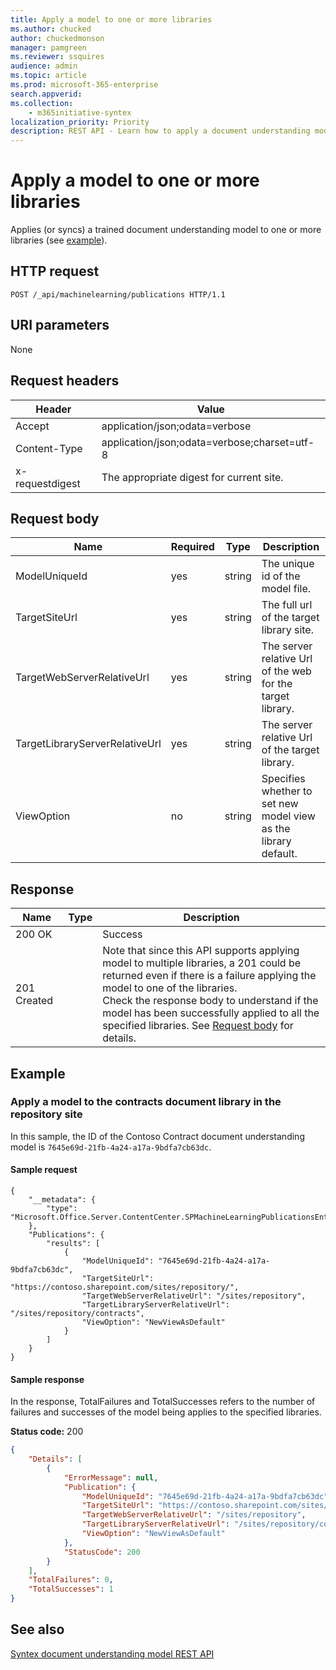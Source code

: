 ```yaml
---
title: Apply a model to one or more libraries
ms.author: chucked
author: chuckedmonson
manager: pamgreen
ms.reviewer: ssquires
audience: admin
ms.topic: article
ms.prod: microsoft-365-enterprise
search.appverid: 
ms.collection: 
    - m365initiative-syntex
localization_priority: Priority
description: REST API - Learn how to apply a document understanding model to one or more libraries.
---
```


# Apply a model to one or more libraries

Applies (or syncs) a trained document understanding model to one or more libraries (see [example](apply-model-to-one-or-more-libraries.md#example)).

## HTTP request

```HTTP
POST /_api/machinelearning/publications HTTP/1.1
```

## URI parameters

None

## Request headers

| Header | Value |
|--------|-------|
|Accept|application/json;odata=verbose|
|Content-Type|application/json;odata=verbose;charset=utf-8|
|x-requestdigest|The appropriate digest for current site.|

## Request body

| Name | Required | Type | Description |
|--------|-------|--------|------------|
|ModelUniqueId|yes|string|The unique id of the model file.|
TargetSiteUrl|yes|string|The full url of the target library site.|
TargetWebServerRelativeUrl|yes|string|The server relative Url of the web for the target library.|
TargetLibraryServerRelativeUrl|yes|string|The server relative Url of the target library.|
ViewOption|no|string|Specifies whether to set new model view as the library default.|

## Response

| Name   | Type  | Description|
|--------|-------|------------|
|200 OK| |Success|
|201 Created| |Note that since this API supports applying model to multiple libraries, a 201 could be returned even if there is a failure applying the model to one of the libraries. <br>Check the response body to understand if the model has been successfully applied to all the specified libraries. See [Request body](apply-model-to-one-or-more-libraries.md#request-body) for details.|

## Example

### Apply a model to the contracts document library in the repository site

In this sample, the ID of the Contoso Contract document understanding model is `7645e69d-21fb-4a24-a17a-9bdfa7cb63dc`.

#### Sample request

```HTTP
{
	"__metadata": {
		"type": "Microsoft.Office.Server.ContentCenter.SPMachineLearningPublicationsEntityData"
	},
	"Publications": {
		"results": [
			{
				"ModelUniqueId": "7645e69d-21fb-4a24-a17a-9bdfa7cb63dc",
				"TargetSiteUrl": "https://contoso.sharepoint.com/sites/repository/",
				"TargetWebServerRelativeUrl": "/sites/repository",
				"TargetLibraryServerRelativeUrl": "/sites/repository/contracts",
				"ViewOption": "NewViewAsDefault"
			}
		]
	}
}
```


#### Sample response

In the response, TotalFailures and TotalSuccesses refers to the number of failures and successes of the model being applies to the specified libraries.

**Status code:** 200

```JSON
{
	"Details": [
		{
			"ErrorMessage": null,
			"Publication": {
				"ModelUniqueId": "7645e69d-21fb-4a24-a17a-9bdfa7cb63dc",
				"TargetSiteUrl": "https://contoso.sharepoint.com/sites/repository/",
				"TargetWebServerRelativeUrl": "/sites/repository",
				"TargetLibraryServerRelativeUrl": "/sites/repository/contracts",
				"ViewOption": "NewViewAsDefault"
			},
			"StatusCode": 200
		}
	],
	"TotalFailures": 0,
	"TotalSuccesses": 1
}
```

## See also

[Syntex document understanding model REST API](syntex-model-rest-api.md)
